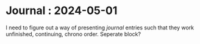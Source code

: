 # Journal : 2024-05-01

I need to figure out a way of presenting _journal_ entries such that they work unfinished, continuing, chrono order. Seperate block?
